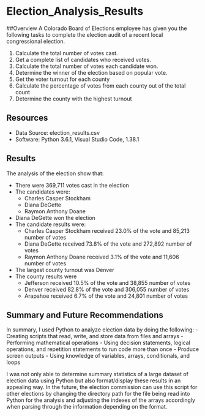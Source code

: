 # Election_Analysis_Results

##Overview
A Colorado Board of Elections employee has given you the following tasks to complete the election audit of a recent local congressional election.

1. Calculate the total number of votes cast.
2. Get a complete list of candidates who received votes.
3. Calculate the total number of votes each candidate won.
4. Determine the winner of the election based on popular vote.
5. Get the voter turnout for each county
6. Calculate the percentage of votes from each county out of the total count
7. Determine the county with the highest turnout

## Resources
- Data Source: election_results.csv
- Software: Python 3.6.1, Visual Studio Code, 1.38.1

## Results
The analysis of the election show that:
- There were 369,711 votes cast in the election
- The candidates were:
    -  Charles Casper Stockham
    -  Diana DeGette
    -  Raymon Anthony Doane
- Diana DeGette won the election
- The candidate results were:
    - Charles Casper Stockham received 23.0% of the vote and 85,213 number of votes  
    - Diana DeGette received 73.8% of the vote and 272,892 number of votes
    - Raymon Anthony Doane received 3.1% of the vote and 11,606 number of votes
- The largest county turnout was Denver
- The county results were
     - Jefferson received 10.5% of the vote and 38,855 number of votes
     - Denver received 82.8% of the vote and 306,055 number of votes
     - Arapahoe received 6.7% of the vote and 24,801  number of votes

## Summary and Future Recommendations 
In summary, I used Python to analyze election data by doing the following: 
	- Creating scripts that read, write, and store data from files and arrays 
	- Performing mathematical operations 
	- Using decision statements, logical operations, and repetition statements to run code more than once 
	- Produce screen outputs 
	- Using knowledge of variables, arrays, conditionals, and loops

I was not only able to determine summary statistics of a large dataset of election data using Python but also format/display these results in an appealing way. In the future, the election commission can use this script for other elections by changing the directory path for the file being read into Python for the analysis and adjusting the indexes of the arrays accordingly when parsing through the information depending on the format.
